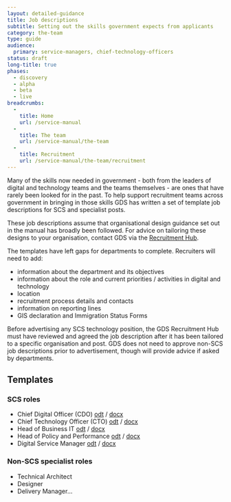 ```yaml
---
layout: detailed-guidance
title: Job descriptions
subtitle: Setting out the skills government expects from applicants
category: the-team
type: guide
audience:
  primary: service-managers, chief-technology-officers
status: draft
long-title: true
phases:
  - discovery
  - alpha
  - beta
  - live
breadcrumbs:
  -
    title: Home
    url: /service-manual
  -
    title: The team
    url: /service-manual/the-team
  -
    title: Recruitment
    url: /service-manual/the-team/recruitment
---
```


Many of the skills now needed in government - both from the leaders of digital and technology teams and the teams themselves - are ones that have rarely been looked for in the past. To help support recruitment teams across government in bringing in those skills GDS has written a set of template job descriptions for SCS and specialist posts.

These job descriptions assume that organisational design guidance set out in the manual has broadly been followed. For advice on tailoring these designs to your organisation, contact GDS via the [Recruitment Hub](/recruitment-hub.html).

The templates have left gaps for departments to complete. Recruiters will need to add:

* information about the department and its objectives
* information about the role and current priorities / activities in digital and technology
* location
* recruitment process details and contacts
* information on reporting lines
* GIS declaration and Immigration Status Forms

Before advertising any SCS technology position, the GDS Recruitment Hub must have reviewed and agreed the job description after it has been tailored to a specific organisation and post. GDS does not need to approve non-SCS job descriptions prior to advertisement, though will provide advice if asked by departments.

## Templates

### SCS roles

* Chief Digital Officer (CDO) [odt](CDO-applicant-pack-SM.odt) / [docx](CDO-applicant-pack-SM.docx)
* Chief Technology Officer (CTO) [odt](CTO-applicant-pack-SM.odt) / [docx](CTO-applicant-pack-SM.docx)
* Head of Business IT [odt](Head-of-Business-IT-pack-SM.odt) / [docx](Head-of-Business-IT-pack-SM.docx)
* Head of Policy and Performance [odt](Head-of-Policy-and-Performance-pack-SM.odt) / [docx](Head-of-Policy-and-Performance-pack-SM.docx)
* Digital Service Manager [odt](Service-Manager-pack-SM.odt) / [docx](Service-Manager-pack-SM.docx)

### Non-SCS specialist roles

* Technical Architect
* Designer
* Delivery Manager...

